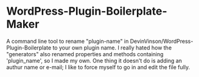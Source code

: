 # WordPress-Plugin-Boilerplate-Maker
A command line tool to rename "plugin-name" in  DevinVinson/WordPress-Plugin-Boilerplate to your own plugin name.
I really hated how the "generators" also renamed properties and methods containing 'plugin_name', so I made my own.
One thing it doesn't do is adding an authur name or e-mail; I like to force myself to go in and edit the file fully.
